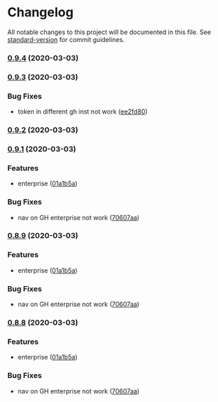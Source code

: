 # Changelog

All notable changes to this project will be documented in this file. See [standard-version](https://github.com/conventional-changelog/standard-version) for commit guidelines.

### [0.9.4](https://github.com/Soontao/Gitako/compare/v0.9.3...v0.9.4) (2020-03-03)

### [0.9.3](https://github.com/Soontao/Gitako/compare/v0.9.2...v0.9.3) (2020-03-03)


### Bug Fixes

* token in different gh inst not work ([ee2fd80](https://github.com/Soontao/Gitako/commit/ee2fd8099b9055c25b8081b2187ff321d3069d02))

### [0.9.2](https://github.com/Soontao/Gitako/compare/v0.9.1...v0.9.2) (2020-03-03)

### [0.9.1](https://github.com/Soontao/Gitako/compare/v0.8.7...v0.9.1) (2020-03-03)


### Features

* enterprise ([01a1b5a](https://github.com/Soontao/Gitako/commit/01a1b5af042300e13a273e70c6096e3147221f2e))


### Bug Fixes

* nav on GH enterprise not work ([70607aa](https://github.com/Soontao/Gitako/commit/70607aabd5ba9cf35d60ffbad6be2866e7fd4d06))

### [0.8.9](https://github.com/Soontao/Gitako/compare/v0.8.7...v0.8.9) (2020-03-03)


### Features

* enterprise ([01a1b5a](https://github.com/Soontao/Gitako/commit/01a1b5af042300e13a273e70c6096e3147221f2e))


### Bug Fixes

* nav on GH enterprise not work ([70607aa](https://github.com/Soontao/Gitako/commit/70607aabd5ba9cf35d60ffbad6be2866e7fd4d06))

### [0.8.8](https://github.com/Soontao/Gitako/compare/v0.8.7...v0.8.8) (2020-03-03)


### Features

* enterprise ([01a1b5a](https://github.com/Soontao/Gitako/commit/01a1b5af042300e13a273e70c6096e3147221f2e))


### Bug Fixes

* nav on GH enterprise not work ([70607aa](https://github.com/Soontao/Gitako/commit/70607aabd5ba9cf35d60ffbad6be2866e7fd4d06))

